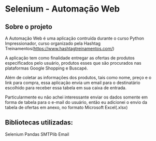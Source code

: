 # Selenium - Automação Web
 
## Sobre o projeto

A Automação Web é uma aplicação contruída durante o curso Python Impressionador, curso organizado pela Hashtag Treinamentos(https://www.hashtagtreinamentos.com/)

A aplicação tem como finalidade entregar as ofertas de produtos especificados pelo usuário, produtos esses que são procurados nas plataformas Google Shopping e Buscapé.

Além de coletar as informações dos produtos, tais como nome, preço e o link para compra, essa aplicação envia um email para o destinatário escolhido para receber essa tabela em sua caixa de entrada.

Particularmente eu não achei interessante enviar os dados somente em forma de tabela para o e-mail do usuário, então eu adicionei o envio da tabela de ofertas em anexo, no formato Microsoft Excel(.xlsx)

## Bibliotecas utilizadas:
Selenium
Pandas
SMTPlib
Email
